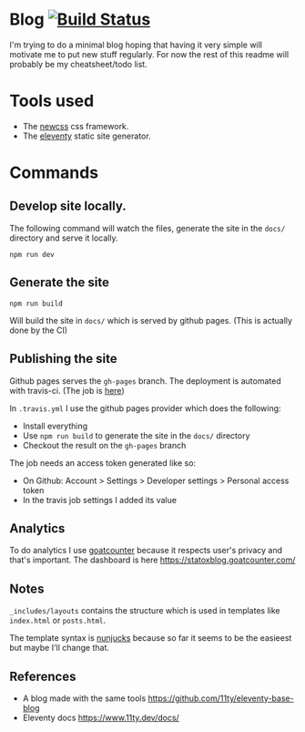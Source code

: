 # Blog [![Build Status](https://travis-ci.com/statox/blog.svg?branch=master)](https://travis-ci.org/statox/blog)

I'm trying to do a minimal blog hoping that having it very simple will motivate me to put new stuff regularly.
For now the rest of this readme will probably be my cheatsheet/todo list.

# Tools used

- The [newcss](https://newcss.net/) css framework.
- The [eleventy](https://www.11ty.dev/) static site generator.

# Commands

## Develop site locally.

The following command will watch the files, generate the site in the `docs/` directory and serve it locally.

    npm run dev

## Generate the site

    npm run build

Will build the site in `docs/` which is served by github pages. (This is actually done by the CI)

## Publishing the site

Github pages serves the `gh-pages` branch. The deployment is automated with travis-ci. (The job is [here](https://travis-ci.com/github/statox/blog))

In `.travis.yml` I use the github pages provider which does the following:

 - Install everything
 - Use `npm run build` to generate the site in the `docs/` directory
 - Checkout the result on the `gh-pages` branch

The job needs an access token generated like so:
 - On Github: Account > Settings > Developer settings > Personal access token
 - In the travis job settings I added its value

## Analytics

To do analytics I use [goatcounter](https://www.goatcounter.com/) because it respects user's privacy and that's important.
The dashboard is here https://statoxblog.goatcounter.com/

## Notes

`_includes/layouts` contains the structure which is used in templates like `index.html` or `posts.html`.

The template syntax is [nunjucks](https://www.11ty.dev/docs/languages/nunjucks/) because so far it seems to be the easieest but maybe I'll change that.

## References

- A blog made with the same tools https://github.com/11ty/eleventy-base-blog
- Eleventy docs https://www.11ty.dev/docs/
